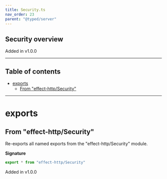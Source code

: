 ```yaml
---
title: Security.ts
nav_order: 23
parent: "@typed/server"
---
```


## Security overview

Added in v1.0.0

---

<h2 class="text-delta">Table of contents</h2>

- [exports](#exports)
  - [From "effect-http/Security"](#from-effect-httpsecurity)

---

# exports

## From "effect-http/Security"

Re-exports all named exports from the "effect-http/Security" module.

**Signature**

```ts
export * from "effect-http/Security"
```

Added in v1.0.0
